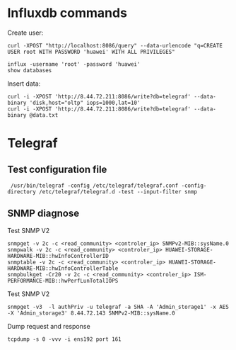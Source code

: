# Influxdb commands

Create user:

```shell
curl -XPOST "http://localhost:8086/query" --data-urlencode "q=CREATE USER root WITH PASSWORD 'huawei' WITH ALL PRIVILEGES"
```

```shell
influx -username 'root' -password 'huawei'
show databases
```

Insert data:

```shell
curl -i -XPOST 'http://8.44.72.211:8086/write?db=telegraf' --data-binary 'disk,host="oltp" iops=1000,lat=10'
curl -i -XPOST 'http://8.44.72.211:8086/write?db=telegraf' --data-binary @data.txt
```


# Telegraf

## Test configuration file

```shell
 /usr/bin/telegraf -config /etc/telegraf/telegraf.conf -config-directory /etc/telegraf/telegraf.d -test --input-filter snmp
```

## SNMP diagnose

Test SNMP V2

```shell
snmpget -v 2c -c <read_community> <controler_ip> SNMPv2-MIB::sysName.0
snmpwalk -v 2c -c <read_community> <controler_ip> HUAWEI-STORAGE-HARDWARE-MIB::hwInfoControllerID
snmptable -v 2c -c <read_community> <controler_ip> HUAWEI-STORAGE-HARDWARE-MIB::hwInfoControllerTable
snmpbulkget -Cr20 -v 2c -c <read_community> <controler_ip> ISM-PERFORMANCE-MIB::hwPerfLunTotalIOPS

```

Test SNMP V2

```shell
snmpget -v3  -l authPriv -u telegraf -a SHA -A 'Admin_storage1' -x AES -X 'Admin_storage3' 8.44.72.143 SNMPv2-MIB::sysName.0
```

Dump request and response

```shell
tcpdump -s 0 -vvv -i ens192 port 161
```
